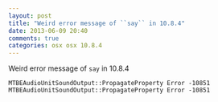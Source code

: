 ```yaml
---
layout: post
title: "Weird error message of ``say`` in 10.8.4"
date: 2013-06-09 20:40
comments: true
categories: osx osx 10.8.4
---
```


Weird error message of ``say`` in 10.8.4


```
MTBEAudioUnitSoundOutput::PropagateProperty Error -10851
MTBEAudioUnitSoundOutput::PropagateProperty Error -10851
```
